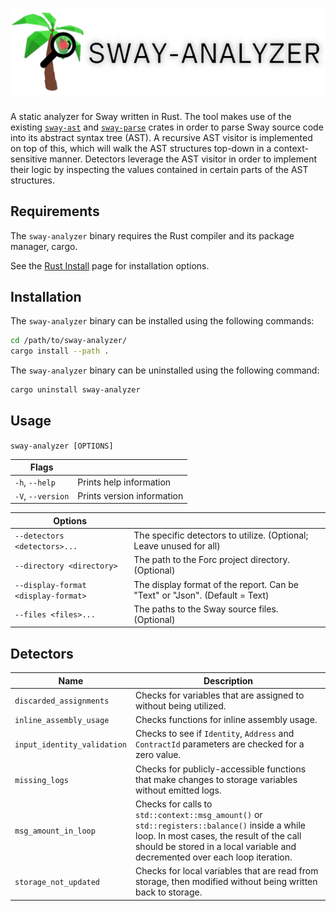 # ![](assets/banner.png)

A static analyzer for Sway written in Rust. The tool makes use of the existing [`sway-ast`](https://github.com/FuelLabs/sway/tree/master/sway-ast) and [`sway-parse`](https://github.com/FuelLabs/sway/tree/master/sway-parse) crates in order to parse Sway source code into its abstract syntax tree (AST). A recursive AST visitor is implemented on top of this, which will walk the AST structures top-down in a context-sensitive manner. Detectors leverage the AST visitor in order to implement their logic by inspecting the values contained in certain parts of the AST structures.

## Requirements

The `sway-analyzer` binary requires the Rust compiler and its package manager, cargo.

See the [Rust Install](https://www.rust-lang.org/tools/install) page for installation options.

## Installation

The `sway-analyzer` binary can be installed using the following commands:

```bash
cd /path/to/sway-analyzer/
cargo install --path .
```

The `sway-analyzer` binary can be uninstalled using the following command:

```bash
cargo uninstall sway-analyzer
```

## Usage

`sway-analyzer [OPTIONS]`

| Flags | |
|-|-|
| `-h`, `--help` | Prints help information |
| `-V`, `--version` | Prints version information |

| Options | |
|-|-|
| `--detectors <detectors>...` | The specific detectors to utilize. (Optional; Leave unused for all) |
| `--directory <directory>` | The path to the Forc project directory. (Optional) |
| `--display-format <display-format>` | The display format of the report. Can be "Text" or "Json". (Default = Text) |
| `--files <files>...` | The paths to the Sway source files. (Optional) |

## Detectors

| Name | Description |
|-|-|
| `discarded_assignments` | Checks for variables that are assigned to without being utilized. |
| `inline_assembly_usage` | Checks functions for inline assembly usage. |
| `input_identity_validation` | Checks to see if `Identity`, `Address` and `ContractId` parameters are checked for a zero value. |
| `missing_logs` | Checks for publicly-accessible functions that make changes to storage variables without emitted logs. |
| `msg_amount_in_loop` | Checks for calls to `std::context::msg_amount()` or `std::registers::balance()` inside a while loop. In most cases, the result of the call should be stored in a local variable and decremented over each loop iteration. |
| `storage_not_updated` | Checks for local variables that are read from storage, then modified without being written back to storage. |
